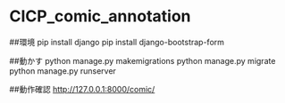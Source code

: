 # CICP_comic_annotation

##環境
pip install django pip
  install django-bootstrap-form


##動かす
python manage.py makemigrations
  python manage.py migrate
  python manage.py runserver

##動作確認
http://127.0.0.1:8000/comic/
